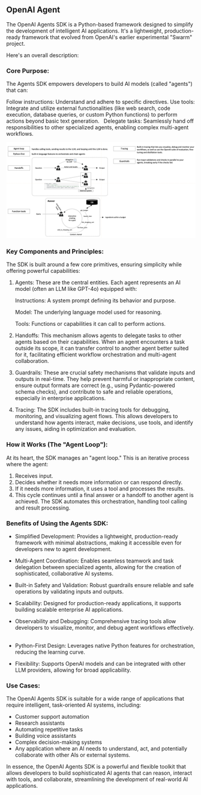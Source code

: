 ## OpenAI Agent

The OpenAI Agents SDK is a Python-based framework designed to simplify the development of intelligent AI applications. It's a lightweight, production-ready framework that evolved from OpenAI's earlier experimental "Swarm" project.   

Here's an overall description:

### Core Purpose:

The Agents SDK empowers developers to build AI models (called "agents") that can:   

Follow instructions: Understand and adhere to specific directives.
Use tools: Integrate and utilize external functionalities (like web search, code execution, database queries, or custom Python functions) to perform actions beyond basic text generation.   
Delegate tasks: Seamlessly hand off responsibilities to other specialized agents, enabling complex multi-agent workflows.   

![agent features](./images/agent-features.png)

### Key Components and Principles:

The SDK is built around a few core primitives, ensuring simplicity while offering powerful capabilities:   

1. Agents: These are the central entities. Each agent represents an AI model (often an LLM like GPT-4o) equipped with:   

    Instructions: A system prompt defining its behavior and purpose.   

    Model: The underlying language model used for reasoning.   
    
    Tools: Functions or capabilities it can call to perform actions.   
 
2. Handoffs: This mechanism allows agents to delegate tasks to other agents based on their capabilities. When an agent encounters a task outside its scope, it can transfer control to another agent better suited for it, facilitating efficient workflow orchestration and multi-agent collaboration.   

3. Guardrails: These are crucial safety mechanisms that validate inputs and outputs in real-time. They help prevent harmful or inappropriate content, ensure output formats are correct (e.g., using Pydantic-powered schema checks), and contribute to safe and reliable operations, especially in enterprise applications.   

4. Tracing: The SDK includes built-in tracing tools for debugging, monitoring, and visualizing agent flows. This allows developers to understand how agents interact, make decisions, use tools, and identify any issues, aiding in optimization and evaluation.   

### How it Works (The "Agent Loop"):

At its heart, the SDK manages an "agent loop." This is an iterative process where the agent:   

1. Receives input.
2. Decides whether it needs more information or can respond directly.
3. If it needs more information, it uses a tool and processes the results.   
4. This cycle continues until a final answer or a handoff to another agent is achieved. The SDK automates this orchestration, handling tool calling and result processing.   

### Benefits of Using the Agents SDK:

- Simplified Development: Provides a lightweight, production-ready framework with minimal abstractions, making it accessible even for developers new to agent development.   

- Multi-Agent Coordination: Enables seamless teamwork and task delegation between specialized agents, allowing for the creation of sophisticated, collaborative AI systems.   

- Built-in Safety and Validation: Robust guardrails ensure reliable and safe operations by validating inputs and outputs.   

- Scalability: Designed for production-ready applications, it supports building scalable enterprise AI applications.   

- Observability and Debugging: Comprehensive tracing tools allow developers to visualize, monitor, and debug agent workflows effectively.   

- Python-First Design: Leverages native Python features for orchestration, reducing the learning curve.   

- Flexibility: Supports OpenAI models and can be integrated with other LLM providers, allowing for broad applicability.   

### Use Cases:

The OpenAI Agents SDK is suitable for a wide range of applications that require intelligent, task-oriented AI systems, including:

- Customer support automation   
- Research assistants
- Automating repetitive tasks   
- Building voice assistants   
- Complex decision-making systems   
- Any application where an AI needs to understand, act, and potentially collaborate with other AIs or external systems.

In essence, the OpenAI Agents SDK is a powerful and flexible toolkit that allows developers to build sophisticated AI agents that can reason, interact with tools, and collaborate, streamlining the development of real-world AI applications. 